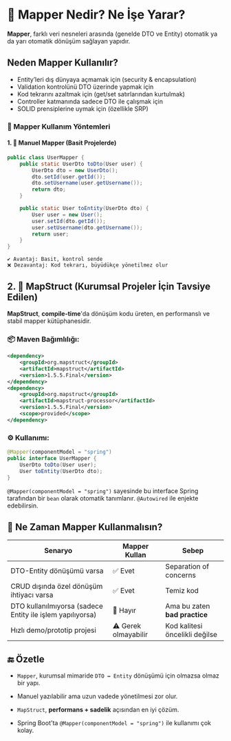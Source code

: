 # 🔧 Mapper Nedir? Ne İşe Yarar?

__Mapper__, farklı veri nesneleri arasında (genelde DTO ve Entity) otomatik ya da yarı otomatik dönüşüm sağlayan yapıdır.

## Neden Mapper Kullanılır?

* Entity’leri dış dünyaya açmamak için (security & encapsulation)
* Validation kontrolünü DTO üzerinde yapmak için
* Kod tekrarını azaltmak için (get/set satırlarından kurtulmak)
* Controller katmanında sadece DTO ile çalışmak için
* SOLID prensiplerine uymak için (özellikle SRP)

### 🧰 Mapper Kullanım Yöntemleri

#### 1. 🧱 Manuel Mapper (Basit Projelerde)

```java
public class UserMapper {
    public static UserDto toDto(User user) {
        UserDto dto = new UserDto();
        dto.setId(user.getId());
        dto.setUsername(user.getUsername());
        return dto;
    }

    public static User toEntity(UserDto dto) {
        User user = new User();
        user.setId(dto.getId());
        user.setUsername(dto.getUsername());
        return user;
    }
}
```

```
✔ Avantaj: Basit, kontrol sende
❌ Dezavantaj: Kod tekrarı, büyüdükçe yönetilmez olur
```

## 2. 🧠 MapStruct (Kurumsal Projeler İçin Tavsiye Edilen)

__MapStruct__, __compile-time__'da dönüşüm kodu üreten, en performanslı ve stabil mapper kütüphanesidir.

### 📦 Maven Bağımlılığı:

```xml
<dependency>
    <groupId>org.mapstruct</groupId>
    <artifactId>mapstruct</artifactId>
    <version>1.5.5.Final</version>
</dependency>
<dependency>
    <groupId>org.mapstruct</groupId>
    <artifactId>mapstruct-processor</artifactId>
    <version>1.5.5.Final</version>
    <scope>provided</scope>
</dependency>
```

### ⚙️ Kullanımı:

```java
@Mapper(componentModel = "spring")
public interface UserMapper {
    UserDto toDto(User user);
    User toEntity(UserDto dto);
}
```

`@Mapper(componentModel = "spring")` sayesinde bu interface Spring tarafından bir `bean` olarak otomatik tanımlanır. `@Autowired` ile enjekte edebilirsin.

## 🎯 Ne Zaman Mapper Kullanmalısın?

| Senaryo                                                   | Mapper Kullan        | Sebep                          |
| --------------------------------------------------------- | -------------------- | ------------------------------ |
| DTO-Entity dönüşümü varsa                                 | ✅ Evet               | Separation of concerns         |
| CRUD dışında özel dönüşüm ihtiyacı varsa                  | ✅ Evet               | Temiz kod                      |
| DTO kullanılmıyorsa (sadece Entity ile işlem yapılıyorsa) | 🚫 Hayır             | Ama bu zaten **bad practice**  |
| Hızlı demo/prototip projesi                               | ⚠️ Gerek olmayabilir | Kod kalitesi öncelikli değilse |


## 🔚 Özetle

- `Mapper`, kurumsal mimaride `DTO ↔ Entity` dönüşümü için olmazsa olmaz bir yapı.

- Manuel yazılabilir ama uzun vadede yönetilmesi zor olur.

- `MapStruct`, __performans + sadelik__ açısından en iyi çözüm.

- Spring Boot'ta `@Mapper(componentModel = "spring")` ile kullanımı çok kolay.
